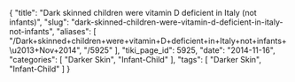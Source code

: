 {
    "title": "Dark skinned children were vitamin D deficient in Italy (not infants)",
    "slug": "dark-skinned-children-were-vitamin-d-deficient-in-italy-not-infants",
    "aliases": [
        "/Dark+skinned+children+were+vitamin+D+deficient+in+Italy+not+infants+\u2013+Nov+2014",
        "/5925"
    ],
    "tiki_page_id": 5925,
    "date": "2014-11-16",
    "categories": [
        "Darker Skin",
        "Infant-Child"
    ],
    "tags": [
        "Darker Skin",
        "Infant-Child"
    ]
}